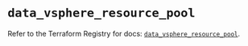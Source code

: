 # `data_vsphere_resource_pool`

Refer to the Terraform Registry for docs: [`data_vsphere_resource_pool`](https://registry.terraform.io/providers/hashicorp/vsphere/2.6.1/docs/data-sources/resource_pool).
